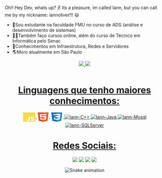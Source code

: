 Oh!! Hey Dev, whats up? ✌
Its a pleasure, im called Iann, but you can call me by my nickname: iannoliver!!! 😃


- 🤠Sou estudante na faculdade FMU no curso de ADS (análise e desenvolvimento de sistemas)
- 🐱‍👓Também faço cursos online, além do curso de Técnico em Informática pelo Senac
- 👾Conhecimentos em Infraestrutura, Redes e Servidores
- 🌎Moro atualmente em São Paulo

<div align="center">
  <a href="https://github.com/iannoliver">
   <img height="180em" src="https://github-readme-stats.vercel.app/api?username=iannoliver&show_icons=true&theme=tokyonight"/>
  <img height="180em" src="https://github-readme-stats.vercel.app/api/top-langs/?username=iannoliver&layout=compact&langs_count=7&theme=tokyonight"/>
</div>
 
<div style="display: inline_block" align="center"><br>
  <h1>Linguagens que tenho maiores conhecimentos: </h1>
  <img align="center" alt="Iann-Js" height="30" width="40" src="https://raw.githubusercontent.com/devicons/devicon/master/icons/javascript/javascript-plain.svg">
  <img align="center" alt="Iann-HTML" height="30" width="40" src="https://raw.githubusercontent.com/devicons/devicon/master/icons/html5/html5-original.svg">
  <img align="center" alt="Iann-CSS" height="30" width="40" src="https://raw.githubusercontent.com/devicons/devicon/master/icons/css3/css3-original.svg">
  <img align="center" alt="Iann-C++" height="30" width="40" src="https://cdn.jsdelivr.net/gh/devicons/devicon/icons/cplusplus/cplusplus-original.svg">
  <img align="center" alt="Iann-Java" height="30" width="40" src="https://cdn.jsdelivr.net/gh/devicons/devicon/icons/java/java-original.svg">
  <img align="center" alt="Iann-Mysql" height="30" width="40" src="https://cdn.jsdelivr.net/gh/devicons/devicon/icons/mysql/mysql-original.svg">
  <img align="center" alt="Iann-SQLServer" height="30" width="40" src="https://cdn.jsdelivr.net/gh/devicons/devicon/icons/microsoftsqlserver/microsoftsqlserver-plain.svg">

 </div>
  
   ##
 
<div align="center">
  <h1>Redes Sociais: </h1>
  <a href="https://www.instagram.com/oli_iann/" target="_blank"><img src="https://img.shields.io/badge/-Instagram-%23E4405F?style=for-the-badge&logo=instagram&logoColor=white" target="_blank"></a>
  <a href = "mailto:iannoliveira03@gmail.com"><img src="https://img.shields.io/badge/-Gmail-%23333?style=for-the-badge&logo=gmail&logoColor=white" target="_blank"></a>
  <a href="https://www.linkedin.com/in/iann-oliveira-3106b11a4/" target="_blank"><img src="https://img.shields.io/badge/-LinkedIn-%230077B5?style=for-the-badge&logo=linkedin&logoColor=white" target="_blank"></a>
   <a href="https://codepen.io/iannoliver" target="_blank"><img src="https://img.shields.io/badge/Codepen-000000?style=for-the-badge&logo=codepen&logoColor=white" target="_blank"></a>
  
  ![Snake animation](https://github.com/iannoliver/iannoliver/blob/output/github-contribution-grid-snake.svg)
  
 </div>
          
        

